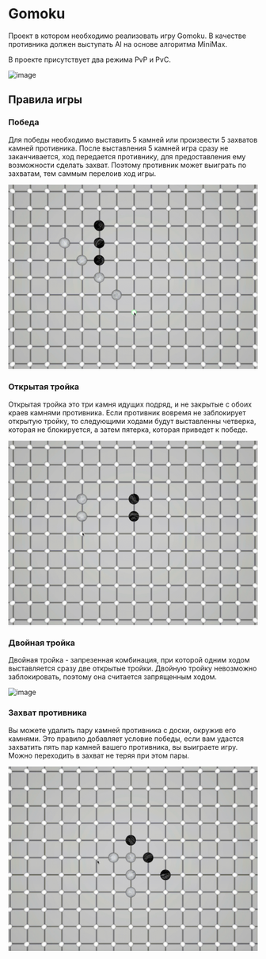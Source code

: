 # Gomoku
Проект в котором необходимо реализовать игру Gomoku. В качестве противника должен выступать AI на основе алгоритма MiniMax.

В проекте присутствует два режима PvP и PvC. 

![image](https://github.com/MixFon/Gomoku/blob/master/gifs/DemoMenu.gif)

## Правила игры

### Победа
Для победы необходимо выставить 5 камней или произвести 5 захватов камней противника. После выставления 5 камней игра сразу не заканчивается, ход передается противнику, для предоставления ему возможности сделать захват. Поэтому противник может выиграть по захватам, тем саммым перелоив ход игры.

![image](https://github.com/MixFon/Gomoku/blob/master/gifs/Win.gif)

### Открытая тройка
Открытая тройка это три камня идущих подряд, и не закрытые с обоих краев камнями противника. Если противник вовремя не заблокирует открытую тройку, то следующими ходами будут выставленны четверка, которая не блокируется, а затем пятерка, которая приведет к победе.

![image](https://github.com/MixFon/Gomoku/blob/master/gifs/FreeThree.gif)

### Двойная тройка
Двойная тройка - запрезенная комбинация, при которой одним ходом выставляется сразу две открытые тройки. Двойную тройку невозможно заблокировать, поэтому она считается запрященным ходом. 

![image](https://github.com/MixFon/Gomoku/blob/master/gifs/DoubleThree.gif)

### Захват противника
Вы можете удалить пару камней противника с доски, окружив его камнями. Это правило добавляет условие победы, если вам удастся захватить пять пар камней вашего противника, вы выиграете игру. Можно переходить в захват не теряя при этом пары.

![image](https://github.com/MixFon/Gomoku/blob/master/gifs/Capture.gif)
